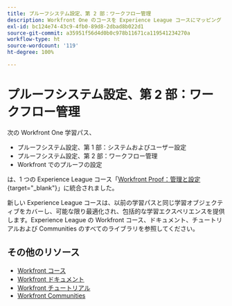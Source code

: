 ```yaml
---
title: プルーフシステム設定、第 2 部：ワークフロー管理
description: Workfront One のコースを Experience League コースにマッピング
exl-id: bc124e74-43c9-4fb0-89d8-2dbad8b022d1
source-git-commit: a35951f56d4d0b0c978b11671ca119541234270a
workflow-type: ht
source-wordcount: '119'
ht-degree: 100%

---
```


# プルーフシステム設定、第 2 部：ワークフロー管理

次の Workfront One 学習パス、

* プルーフシステム設定、第 1 部：システムおよびユーザー設定
* プルーフシステム設定、第 2 部：ワークフロー管理
* Workfront でのプルーフの設定

は、1 つの Experience League コース「[Workfront Proof：管理と設定](https://experienceleague.adobe.com/?recommended=Workfront-A-1-2022.3.proof){target="_blank"}」に統合されました。

新しい Experience League コースは、以前の学習パスと同じ学習オブジェクティブをカバーし、可能な限り最適化され、包括的な学習エクスペリエンスを提供します。Experience League の Workfront コース、ドキュメント、チュートリアルおよび Communities のすべてのライブラリを参照してください。

## その他のリソース

* [Workfront コース](https://experienceleague.adobe.com/?lang=ja&amp;Solution=Workfront#courses)
* [Workfront ドキュメント](https://experienceleague.adobe.com/docs/workfront.html?lang=ja)
* [Workfront チュートリアル](https://experienceleague.adobe.com/docs/workfront-learn/tutorials-workfront/home.html?lang=ja)
* [Workfront Communities](https://experienceleaguecommunities.adobe.com/t5/workfront/ct-p/workfront?profile.language=ja)
